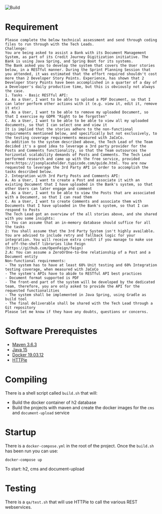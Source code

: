 ![Build](https://github.com/philiplourandos/qdb/workflows/Build/badge.svg)
# Requirement

```
Please complete the below technical assessment and send through coding files to run through with the Tech Leads.
Challenge:
You are being asked to assist a Bank with its Document Management System, as part of its Credit Journey Digitization initiative. The Bank is using Java Spring, and Spring Boot for its systems.
The Bank asked you to develop the system that covers the User stories below, in a RESTful manner. During the Sprint Planning Session that you attended, it was estimated that the effort required shouldn't cost more than 2 Developer Story Points. Experience, has shown that 2 Developer Story Points have been accomplished in a quarter of a day of a Developer's daily productive time, but this is obviously not always the case.
1. Tasks - Basic RESTful API:
A. As a User, I want to be able to upload a PDF Document, so that I can later perform other actions with it (e.g. view it, edit it, remove it etc)
B. As a User, I want to be able to remove my uploaded Document, so that I exercise my GDPR "Right to be forgotten"
C. As a User, I want to be able to be able to view all my uploaded documents, so that I can select one and view it
It is implied that the stories adhere to the non-functional requirements mentioned below, and specifically but not exclusively, to the testing coverage requirements measured with JaCoCo.
In addition to the system described above, the Tech Lead of the Team decided it's a good idea to leverage a 3rd party provider for the Posts and Comments functionality, so that the Team outsources the horizontal scalability demands of Posts and Comments. The Tech Lead performed research and came up with the free service, provided here:https://jsonplaceholder.typicode.com/guide.html. You are now requested to leverage the 3rd Party API in order to accomplish the tasks described below.
2. Integration with 3rd Party Posts and Comments API:
A. As a User, I want to create a Post and associate it with an existing Document that I have uploaded in the Bank's system, so that other Users can later engage and comment
B. As a User, I want to be able to view the Posts that are associated with a Document, so that I can read them
C. As a User, I want to create Comments and associate them with Documents that I have uploaded in the Bank's system, so that I can respond to Posts
The Tech Lead got an overview of the all stories above, and she shared with you some insights:
1: You can assume that an in-memory database should suffice for all the tasks
2: You shall assume that the 3rd Party System isn't highly available. You are advised to include retry and fallback logic for your integration. You will receive extra credit if you manage to make use of off-the-shelf libraries like Feign (https://github.com/OpenFeign/feign)
2.A: You can assume a ZeroOrOne-to-One relationship of a Post and a Document entity
Non-functional requirements:
- The system has to have at least 60% Unit testing and 60% Integration testing coverage, when measured with JaCoCo
- The system's APIs have to abide to RESTful API best practices
- Document format supported is PDF
- The front-end part of the system will be developed by the dedicated team, therefore, you are only asked to provide the API for the requested functionalities
- The system shall be implemented in Java Spring, using Gradle as build tool
- The final deliverable shall be shared with the Tech Lead through a Git repository
Please let me know if they have any doubts, questions or concerns.
```

# Software Prerequistes

* [Maven 3.6.3](http://maven.apache.org)
* [Java 15](https://www.azul.com/downloads/zulu-community/?architecture=x86-64-bit&package=jdk)
* [Docker 19.03.12](https://www.docker.com/get-started)
* [HTTPie](https://httpie.org/)

# Compiling

There is a shell script called `build.sh` that will:

* Build the docker container of h2 database
* Build the projects with maven and create the docker images for the `cms` and `document-upload` service

# Startup

There is a `docker-compose.yml` in the root of the project. Once the `build.sh` has been run you can use:

`docker-compose up`

To start: h2, cms and document-upload

# Testing

There is a `qa/test.sh` that will use HTTPie to call the various REST webservices.
